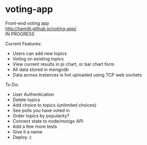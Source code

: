 # voting-app
Front-end voting app <br/>
http://twmilli.github.io/voting-app/<br/>
IN PROGRESS

Current Features:
* Users can add new topics
* Voting on existing topics
* View current results in pi chart, or bar chart form
* All data stored in mongodb
* Data across instances is hot uploaded using TCP web sockets

To Do:
* User Authentication
* Delete topics
* Add choice to topics (unlimited choices)
* See polls you have voted in
* Order topics by popularity?
* Connect state to node/mongo API
* Add a few more tests
* Give it a name
* Deploy :)
